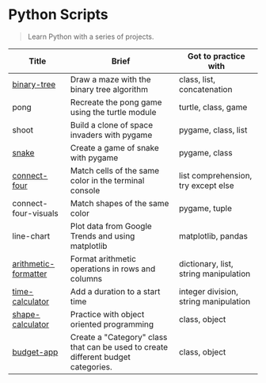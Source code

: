 # Python Scripts

> Learn Python with a series of projects.

| Title                                                                         | Brief                                                                             | Got to practice with                  |
| ----------------------------------------------------------------------------- | --------------------------------------------------------------------------------- | ------------------------------------- |
| [binary-tree](https://repl.it/@borntofrappe/binarytree)                       | Draw a maze with the binary tree algorithm                                        | class, list, concatenation            |
| pong                                                                          | Recreate the pong game using the turtle module                                    | turtle, class, game                   |
| shoot                                                                         | Build a clone of space invaders with pygame                                       | pygame, class, list                   |
| [snake](https://repl.it/@borntofrappe/snake)                                  | Create a game of snake with pygame                                                | pygame, class                         |
| [connect-four](https://repl.it/@borntofrappe/connect-four)                    | Match cells of the same color in the terminal console                             | list comprehension, try except else   |
| connect-four-visuals                                                          | Match shapes of the same color                                                    | pygame, tuple                         |
| line-chart                                                                    | Plot data from Google Trends and using matplotlib                                 | matplotlib, pandas                    |
| [arithmetic-formatter](https://repl.it/@borntofrappe/fcc-arithmetic-arranger) | Format arithmetic operations in rows and columns                                  | dictionary, list, string manipulation |
| [time-calculator](https://repl.it/@borntofrappe/fcc-time-calculator)          | Add a duration to a start time                                                    | integer division, string manipulation |
| [shape-calculator](https://repl.it/@borntofrappe/fcc-shape-calculator)        | Practice with object oriented programming                                         | class, object                         |
| [budget-app](https://repl.it/@borntofrappe/fcc-budget-app)                    | Create a "Category" class that can be used to create different budget categories. | class, object                         |
